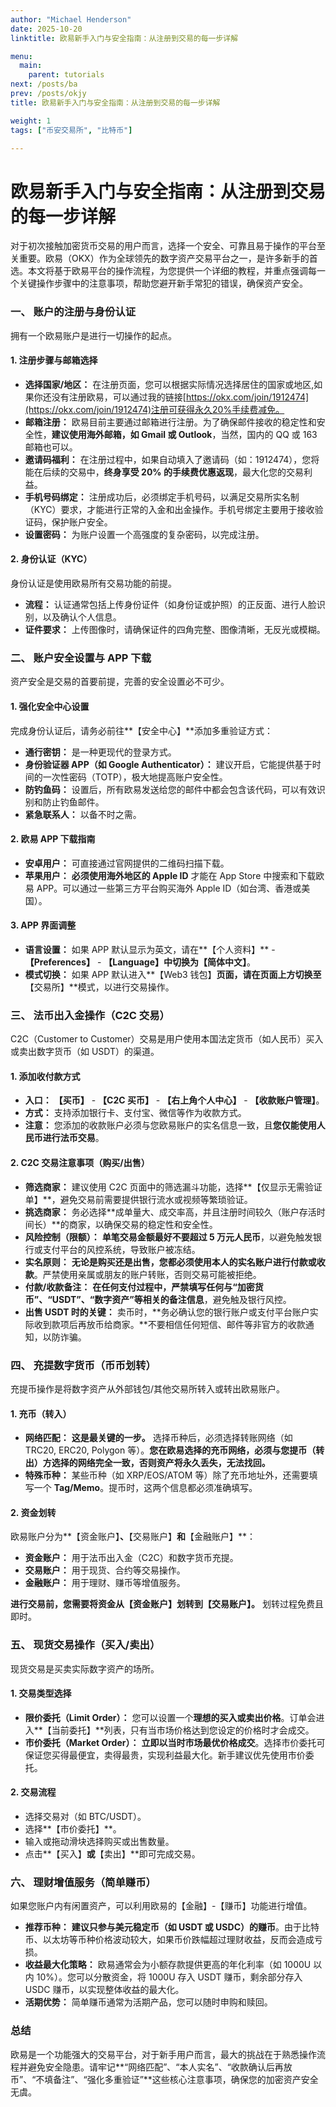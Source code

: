 ```yaml
---
author: "Michael Henderson"
date: 2025-10-20
linktitle: 欧易新手入门与安全指南：从注册到交易的每一步详解

menu:
  main:
    parent: tutorials
next: /posts/ba
prev: /posts/okjy
title: 欧易新手入门与安全指南：从注册到交易的每一步详解

weight: 1
tags: ["币安交易所", "比特币"]

---
```

# 欧易新手入门与安全指南：从注册到交易的每一步详解

对于初次接触加密货币交易的用户而言，选择一个安全、可靠且易于操作的平台至关重要。欧易（OKX）作为全球领先的数字资产交易平台之一，是许多新手的首选。本文将基于欧易平台的操作流程，为您提供一个详细的教程，并重点强调每一个关键操作步骤中的注意事项，帮助您避开新手常犯的错误，确保资产安全。

### 一、 账户的注册与身份认证

拥有一个欧易账户是进行一切操作的起点。

#### 1. 注册步骤与邮箱选择

* **选择国家/地区：** 在注册页面，您可以根据实际情况选择居住的国家或地区,如果你还没有注册欧易，可以通过我的链接[https://okx.com/join/1912474](https://okx.com/join/1912474)注册可获得永久20%手续费减免。
* **邮箱注册：** 欧易目前主要通过邮箱进行注册。为了确保邮件接收的稳定性和安全性，**建议使用海外邮箱，如 Gmail 或 Outlook**，当然，国内的 QQ 或 163 邮箱也可以。
* **邀请码福利：** 在注册过程中，如果自动填入了邀请码（如：1912474），您将能在后续的交易中，**终身享受 20% 的手续费优惠返现**，最大化您的交易利益。
* **手机号码绑定：** 注册成功后，必须绑定手机号码，以满足交易所实名制（KYC）要求，才能进行正常的入金和出金操作。手机号绑定主要用于接收验证码，保护账户安全。
* **设置密码：** 为账户设置一个高强度的复杂密码，以完成注册。

#### 2. 身份认证（KYC）

身份认证是使用欧易所有交易功能的前提。

* **流程：** 认证通常包括上传身份证件（如身份证或护照）的正反面、进行人脸识别，以及确认个人信息。
* **证件要求：** 上传图像时，请确保证件的四角完整、图像清晰，无反光或模糊。

### 二、 账户安全设置与 APP 下载

资产安全是交易的首要前提，完善的安全设置必不可少。

#### 1. 强化安全中心设置

完成身份认证后，请务必前往**【安全中心】**添加多重验证方式：

* **通行密钥：** 是一种更现代的登录方式。
* **身份验证器 APP（如 Google Authenticator）：** 建议开启，它能提供基于时间的一次性密码（TOTP），极大地提高账户安全性。
* **防钓鱼码：** 设置后，所有欧易发送给您的邮件中都会包含该代码，可以有效识别和防止钓鱼邮件。
* **紧急联系人：** 以备不时之需。

#### 2. 欧易 APP 下载指南

* **安卓用户：** 可直接通过官网提供的二维码扫描下载。
* **苹果用户：** **必须使用海外地区的 Apple ID** 才能在 App Store 中搜索和下载欧易 APP。可以通过一些第三方平台购买海外 Apple ID（如台湾、香港或美国）。

#### 3. APP 界面调整

* **语言设置：** 如果 APP 默认显示为英文，请在**【个人资料】** - **【Preferences】** - **【Language】**中切换为**【简体中文】**。
* **模式切换：** 如果 APP 默认进入**【Web3 钱包】**页面，请在页面上方切换至**【交易所】**模式，以进行交易操作。

### 三、 法币出入金操作（C2C 交易）

C2C（Customer to Customer）交易是用户使用本国法定货币（如人民币）买入或卖出数字货币（如 USDT）的渠道。

#### 1. 添加收付款方式

* **入口：** **【买币】** - **【C2C 买币】** - **【右上角个人中心】** - **【收款账户管理】**。
* **方式：** 支持添加银行卡、支付宝、微信等作为收款方式。
* **注意：** 您添加的收款账户必须与您欧易账户的实名信息一致，且**您仅能使用人民币进行法币交易**。

#### 2. C2C 交易注意事项（购买/出售）

* **筛选商家：** 建议使用 C2C 页面中的筛选漏斗功能，选择**【仅显示无需验证单】**，避免交易前需要提供银行流水或视频等繁琐验证。
* **挑选商家：** 务必选择**成单量大、成交率高，并且注册时间较久（账户存活时间长）**的商家，以确保交易的稳定性和安全性。
* **风险控制（限额）：** **单笔交易金额最好不要超过 5 万元人民币**，以避免触发银行或支付平台的风控系统，导致账户被冻结。
* **实名原则：** **无论是购买还是出售，您都必须使用本人的实名账户进行付款或收款**。严禁使用亲属或朋友的账户转账，否则交易可能被拒绝。
* **付款/收款备注：** **在任何支付过程中，严禁填写任何与“加密货币”、“USDT”、“数字资产”等相关的备注信息**，避免触及银行风控。
* **出售 USDT 时的关键：** 卖币时，**务必确认您的银行账户或支付平台账户实际收到款项后再放币给商家。**不要相信任何短信、邮件等非官方的收款通知，以防诈骗。

### 四、 充提数字货币（币币划转）

充提币操作是将数字资产从外部钱包/其他交易所转入或转出欧易账户。

#### 1. 充币（转入）

* **网络匹配：** **这是最关键的一步。** 选择币种后，必须选择转账网络（如 TRC20, ERC20, Polygon 等）。**您在欧易选择的充币网络，必须与您提币（转出）方选择的网络完全一致，否则资产将永久丢失，无法找回。**
* **特殊币种：** 某些币种（如 XRP/EOS/ATOM 等）除了充币地址外，还需要填写一个 **Tag/Memo**。提币时，这两个信息都必须准确填写。

#### 2. 资金划转

欧易账户分为**【资金账户】**、**【交易账户】**和**【金融账户】**：

* **资金账户：** 用于法币出入金（C2C）和数字货币充提。
* **交易账户：** 用于现货、合约等交易操作。
* **金融账户：** 用于理财、赚币等增值服务。

**进行交易前，您需要将资金从【资金账户】划转到【交易账户】。** 划转过程免费且即时。

### 五、 现货交易操作（买入/卖出）

现货交易是买卖实际数字资产的场所。

#### 1. 交易类型选择

* **限价委托（Limit Order）：** 您可以设置一个**理想的买入或卖出价格**。订单会进入**【当前委托】**列表，只有当市场价格达到您设定的价格时才会成交。
* **市价委托（Market Order）：** **立即以当时市场最优价格成交**。选择市价委托可保证您买得最便宜，卖得最贵，实现利益最大化。新手建议优先使用市价委托。

#### 2. 交易流程

* 选择交易对（如 BTC/USDT）。
* 选择**【市价委托】**。
* 输入或拖动滑块选择购买或出售数量。
* 点击**【买入】**或**【卖出】**即可完成交易。

### 六、 理财增值服务（简单赚币）

如果您账户内有闲置资产，可以利用欧易的【金融】-【赚币】功能进行增值。

* **推荐币种：** **建议只参与美元稳定币（如 USDT 或 USDC）的赚币**。由于比特币、以太坊等币种价格波动较大，如果币价跌幅超过理财收益，反而会造成亏损。
* **收益最大化策略：** 欧易通常会为小额存款提供更高的年化利率（如 1000U 以内 10%）。您可以分散资金，将 1000U 存入 USDT 赚币，剩余部分存入 USDC 赚币，以实现整体收益的最大化。
* **活期优势：** 简单赚币通常为活期产品，您可以随时申购和赎回。

### 总结

欧易是一个功能强大的交易平台，对于新手用户而言，最大的挑战在于熟悉操作流程并避免安全隐患。请牢记**“网络匹配”、“本人实名”、“收款确认后再放币”、“不填备注”、“强化多重验证”**这些核心注意事项，确保您的加密资产安全无虞。